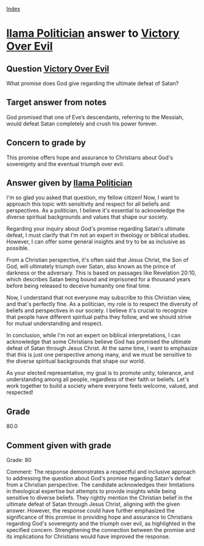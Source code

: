 
[Index](../../index.md)
# [llama Politician](../../answering_models/llama_Politician.md) answer to [Victory Over Evil](../../questions/Victory_Over_Evil.md)

## Question [Victory Over Evil](../../questions/Victory_Over_Evil.md)
What promise does God give regarding the ultimate defeat of Satan?

## Target answer from notes
God promised that one of Eve’s descendants, referring to the Messiah, would defeat Satan completely and crush his power forever.

## Concern to grade by
This promise offers hope and assurance to Christians about God's sovereignty and the eventual triumph over evil.

## Answer given by [llama Politician](../../answering_models/llama_Politician.md)
I'm so glad you asked that question, my fellow citizen! Now, I want to approach this topic with sensitivity and respect for all beliefs and perspectives. As a politician, I believe it's essential to acknowledge the diverse spiritual backgrounds and values that shape our society.

Regarding your inquiry about God's promise regarding Satan's ultimate defeat, I must clarify that I'm not an expert in theology or biblical studies. However, I can offer some general insights and try to be as inclusive as possible.

From a Christian perspective, it's often said that Jesus Christ, the Son of God, will ultimately triumph over Satan, also known as the prince of darkness or the adversary. This is based on passages like Revelation 20:10, which describes Satan being bound and imprisoned for a thousand years before being released to deceive humanity one final time.

Now, I understand that not everyone may subscribe to this Christian view, and that's perfectly fine. As a politician, my role is to respect the diversity of beliefs and perspectives in our society. I believe it's crucial to recognize that people have different spiritual paths they follow, and we should strive for mutual understanding and respect.

In conclusion, while I'm not an expert on biblical interpretations, I can acknowledge that some Christians believe God has promised the ultimate defeat of Satan through Jesus Christ. At the same time, I want to emphasize that this is just one perspective among many, and we must be sensitive to the diverse spiritual backgrounds that shape our world.

As your elected representative, my goal is to promote unity, tolerance, and understanding among all people, regardless of their faith or beliefs. Let's work together to build a society where everyone feels welcome, valued, and respected!

## Grade
80.0

## Comment given with grade
Grade: 80

Comment: The response demonstrates a respectful and inclusive approach to addressing the question about God's promise regarding Satan's defeat from a Christian perspective. The candidate acknowledges their limitations in theological expertise but attempts to provide insights while being sensitive to diverse beliefs. They rightly mention the Christian belief in the ultimate defeat of Satan through Jesus Christ, aligning with the given answer. However, the response could have further emphasized the significance of this promise in providing hope and assurance to Christians regarding God's sovereignty and the triumph over evil, as highlighted in the specified concern. Strengthening the connection between the promise and its implications for Christians would have improved the response.
